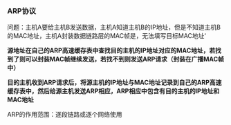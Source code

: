 ### ARP协议

问题：主机A要给主机B发送数据，主机A知道主机B的IP地址，但是不知道主机B的MAC地址，主机A封装数据链路层的MAC帧是，无法填写目标MAC地址‘

**源地址在自己的ARP高速缓存表中查找目的主机的IP地址对应的MAC地址，若找到了则可以封装MAC帧继续发送，若找不到则发送ARP请求（封装在广播MAC帧中）**

**目的主机收到ARP请求后，将源主机的IP地址与MAC地址记录到自己的ARP高速缓存表中，然后给源主机发送ARP相应，ARP相应中包含有目的主机的IP地址和MAC地址**

ARP的作用范围：逐段链路或逐个网络使用

